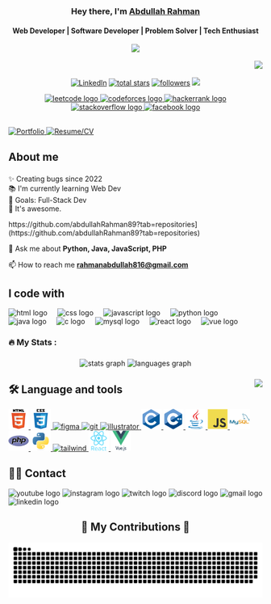 <h3 align="center">Hey there, I'm <a href="https://github.com/abdullahRahman89">Abdullah Rahman</a></h3>
<h4 align="center">Web Developer | Software Developer | Problem Solver | Tech Enthusiast</h4>



<p align="center">
<img src="https://readme-typing-svg.demolab.com/?lines= Im%20Addicted%20to%20Competitive%20Programming;Developer%20of%20Python%20Django;3+%2B%20years%20of%20coding%20experience&font=Fira%20Code&center=true&width=700&height=45&color=fff53a&vCenter=true&pause=1000&size=25" /></a>
</p>


<div align="right">
  <img src="https://visitor-badge.laobi.icu/badge?page_id=abdullahRahman89.abdullahRahman89&" />
</div>

<p align="center">
  <a href="https://www.linkedin.com/in/yourprofile" target="_blank"><img alt="LinkedIn" title="LinkedIn" src="https://img.shields.io/badge/-LinkedIn-0077B5?style=for-the-badge&logo=linkedin&logoColor=white"/></a>
  <a href="https://github.com/yourusername?tab=repositories&sort=stargazers">
    <img alt="total stars" title="Total stars on GitHub" src="https://custom-icon-badges.demolab.com/github/stars/yourusername?color=B8B92B&style=for-the-badge&labelColor=959532&logo=star"/></a>
  <a href="https://github.com/yourusername"><img alt="followers" title="Follow me on GitHub" src="https://img.shields.io/github/followers/yourusername?color=236ad3&style=for-the-badge&logo=github&label=Follow"/></a>
  <a href="https://github.com/yourusername"> <img src="https://komarev.com/ghpvc/?username=yourusername&style=for-the-badge&color=brightgreen"> </a>
</p>

<p>
<div align="center">
  <a href="https://www.leetcode.com/yourusername/" target="_blank">
    <img src="https://img.shields.io/static/v1?message=Leetcode&logo=leetcode&label=&color=4e4e4d&logoColor=f9762d&labelColor=3f3f3f&style=for-the-badge" alt="leetcode logo" />
  </a>

  <a href="https://www.codeforces.com/profile/yourusername" target="_blank">
    <img src="https://img.shields.io/static/v1?message=Codeforces&logo=codeforces&label=&color=4e4e4d&logoColor=000&labelColor=fff&style=for-the-badge" alt="codeforces logo" />
  </a>
  <a href="https://www.hackerrank.com/yourusername/" target="_blank">
    <img src="https://img.shields.io/static/v1?message=HackerRank&logo=hackerrank&label=&color=2EC866&logoColor=white&labelColor=&style=for-the-badge" alt="hackerrank logo" />
  </a>
  <a href="https://stackoverflow.com/users/youruserID/yourusername" target="_blank">
    <img src="https://img.shields.io/static/v1?message=Stackoverflow&logo=stackoverflow&label=&color=FE7A16&logoColor=white&labelColor=&style=for-the-badge" alt="stackoverflow logo" />
  </a>
  
  <a href="https://www.facebook.com/yourusername/" target="_blank">
    <img src="https://img.shields.io/static/v1?message=Facebook&logo=facebook&label=&color=1877F2&logoColor=white&labelColor=&style=for-the-badge" alt="facebook logo" />
  </a>
</div>
</p>

<br>
<a href="https://abdullahrahman89.github.io/My_Portfolio/" target="_blank">
  <img src="https://img.shields.io/static/v1?message=Portfolio&logo=codepen&label=&color=0080FE&logoColor=white&labelColor=&style=plastic" height="25" alt="Portfolio">
</a>
<a href="https://drive.google.com/file/d/1iz1nE6exrqtlNXBMof2K_QmuVwovNOzu/view?usp=sharing">
  <img src="https://img.shields.io/static/v1?message=Resume/CV&logo=googledrive&label=&color=fff&logoColor=0080FE&labelColor=white&style=plastic" height="25" alt="Resume/CV">
</a>



###

<h2 align="left">About me</h2>

###

<p align="left">✨ Creating bugs since 2022<br>📚 I'm currently learning Web Dev<br>🎯 Goals: Full-Stack Dev<br>🎲 It's awesome.</p>
<p align="left> 
 

👨‍💻 All of my projects are available at [https://github.com/abdullahRahman89?tab=repositories](https://github.com/abdullahRahman89?tab=repositories)
  
💬 Ask me about **Python, Java, JavaScript, PHP**

📫 How to reach me **rahmanabdullah816@gmail.com**</p>

###

###

<h2 align="left">I code with</h2>

<div align="left">
  <img src="https://cdn.jsdelivr.net/gh/devicons/devicon/icons/html5/html5-original.svg" height="40" alt="html logo" />
  <img width="12" />
  <img src="https://cdn.jsdelivr.net/gh/devicons/devicon/icons/css3/css3-original.svg" height="40" alt="css logo" />
  <img width="12" />
  <img src="https://cdn.jsdelivr.net/gh/devicons/devicon/icons/javascript/javascript-original.svg" height="40" alt="javascript logo" />
  <img width="12" />
  <img src="https://cdn.jsdelivr.net/gh/devicons/devicon/icons/python/python-original.svg" height="40" alt="python logo" />
  <img width="12" />
  <img src="https://cdn.jsdelivr.net/gh/devicons/devicon/icons/java/java-original.svg" height="40" alt="java logo" />
  <img width="12" />
  <img src="https://cdn.jsdelivr.net/gh/devicons/devicon/icons/c/c-original.svg" height="40" alt="c logo" />
  <img width="12" />
  <img src="https://cdn.jsdelivr.net/gh/devicons/devicon/icons/mysql/mysql-original.svg" height="40" alt="mysql logo" />
  <img width="12" />
  <img src="https://cdn.jsdelivr.net/gh/devicons/devicon/icons/react/react-original.svg" height="40" alt="react logo" />
  <img width="12" />
  <img src="https://cdn.jsdelivr.net/gh/devicons/devicon/icons/vuejs/vuejs-original.svg" height="40" alt="vue logo" />
</div>

###

<h3 align="left">🔥   My Stats :</h3>

###

###

<div align="center">
  <img src="https://github-readme-stats.vercel.app/api?username=maurodesouza&hide_title=false&hide_rank=false&show_icons=true&include_all_commits=true&count_private=true&disable_animations=false&theme=dracula&locale=en&hide_border=false" height="150" alt="stats graph"  />
  <img src="https://github-readme-stats.vercel.app/api/top-langs?username=maurodesouza&locale=en&hide_title=false&layout=compact&card_width=320&langs_count=5&theme=dracula&hide_border=false" height="150" alt="languages graph"  />
</div>

###

<img align="right" height="150" src="https://i.imgflip.com/65efzo.gif"  />


###


<h2 align="left">🛠 Language and tools</h2>

<p align="left">
  <a href="https://www.w3.org/html/" target="_blank" rel="noreferrer">
    <img src="https://raw.githubusercontent.com/devicons/devicon/master/icons/html5/html5-original-wordmark.svg" alt="html5" width="40" height="40"/>
  </a>
  <a href="https://www.w3schools.com/css/" target="_blank" rel="noreferrer">
    <img src="https://raw.githubusercontent.com/devicons/devicon/master/icons/css3/css3-original-wordmark.svg" alt="css3" width="40" height="40"/>
  </a>
  <a href="https://www.figma.com/" target="_blank" rel="noreferrer">
    <img src="https://www.vectorlogo.zone/logos/figma/figma-icon.svg" alt="figma" width="40" height="40"/>
  </a>
  <a href="https://git-scm.com/" target="_blank" rel="noreferrer">
    <img src="https://www.vectorlogo.zone/logos/git-scm/git-scm-icon.svg" alt="git" width="40" height="40"/>
  </a>
  <a href="https://www.adobe.com/in/products/illustrator.html" target="_blank" rel="noreferrer">
    <img src="https://www.vectorlogo.zone/logos/adobe_illustrator/adobe_illustrator-icon.svg" alt="illustrator" width="40" height="40"/>
  </a>
  <a href="https://www.cprogramming.com/" target="_blank" rel="noreferrer">
    <img src="https://raw.githubusercontent.com/devicons/devicon/master/icons/c/c-original.svg" alt="c" width="40" height="40"/>
  </a>
  <a href="https://www.w3schools.com/cpp/" target="_blank" rel="noreferrer">
    <img src="https://raw.githubusercontent.com/devicons/devicon/master/icons/cplusplus/cplusplus-original.svg" alt="cplusplus" width="40" height="40"/>
  </a>
  <a href="https://www.java.com" target="_blank" rel="noreferrer">
    <img src="https://raw.githubusercontent.com/devicons/devicon/master/icons/java/java-original.svg" alt="java" width="40" height="40"/>
  </a>
  <a href="https://developer.mozilla.org/en-US/docs/Web/JavaScript" target="_blank" rel="noreferrer">
    <img src="https://raw.githubusercontent.com/devicons/devicon/master/icons/javascript/javascript-original.svg" alt="javascript" width="40" height="40"/>
  </a>
  <a href="https://www.mysql.com/" target="_blank" rel="noreferrer">
    <img src="https://raw.githubusercontent.com/devicons/devicon/master/icons/mysql/mysql-original-wordmark.svg" alt="mysql" width="40" height="40"/>
  </a>
  <a href="https://www.php.net" target="_blank" rel="noreferrer">
    <img src="https://raw.githubusercontent.com/devicons/devicon/master/icons/php/php-original.svg" alt="php" width="40" height="40"/>
  </a>
  <a href="https://www.python.org" target="_blank" rel="noreferrer">
    <img src="https://raw.githubusercontent.com/devicons/devicon/master/icons/python/python-original.svg" alt="python" width="40" height="40"/>
  </a>
  <a href="https://tailwindcss.com/" target="_blank" rel="noreferrer">
    <img src="https://www.vectorlogo.zone/logos/tailwindcss/tailwindcss-icon.svg" alt="tailwind" width="40" height="40"/>
  </a>
  <a href="https://reactjs.org/" target="_blank" rel="noreferrer">
    <img src="https://raw.githubusercontent.com/devicons/devicon/master/icons/react/react-original-wordmark.svg" alt="react" width="40" height="40"/>
  </a>
  <a href="https://vuejs.org/" target="_blank" rel="noreferrer">
    <img src="https://raw.githubusercontent.com/devicons/devicon/master/icons/vuejs/vuejs-original-wordmark.svg" alt="vuejs" width="40" height="40"/>
  </a>
</p>


###
<h2 align="left">👩‍💻 Contact</h2>

<div align="left">
  <img src="https://img.shields.io/static/v1?message=Youtube&logo=youtube&label=&color=FF0000&logoColor=white&labelColor=&style=for-the-badge" height="35" alt="youtube logo"  />
  <img src="https://img.shields.io/static/v1?message=Instagram&logo=instagram&label=&color=E4405F&logoColor=white&labelColor=&style=for-the-badge" height="35" alt="instagram logo"  />
  <img src="https://img.shields.io/static/v1?message=Twitch&logo=twitch&label=&color=9146FF&logoColor=white&labelColor=&style=for-the-badge" height="35" alt="twitch logo"  />
  <img src="https://img.shields.io/static/v1?message=Discord&logo=discord&label=&color=7289DA&logoColor=white&labelColor=&style=for-the-badge" height="35" alt="discord logo"  />
  <img src="https://img.shields.io/static/v1?message=Gmail&logo=gmail&label=&color=D14836&logoColor=white&labelColor=&style=for-the-badge" height="35" alt="gmail logo"  />
  <img src="https://img.shields.io/static/v1?message=LinkedIn&logo=linkedin&label=&color=0077B5&logoColor=white&labelColor=&style=for-the-badge" height="35" alt="linkedin logo"  />
</div>



<h2 align="center">🐍 My Contributions 🐍</h2>

<div align="center">
<img src="https://raw.githubusercontent.com/salesp07/salesp07/output/github-contribution-grid-snake.svg" alt="snake eating my contributions" />
</div>


